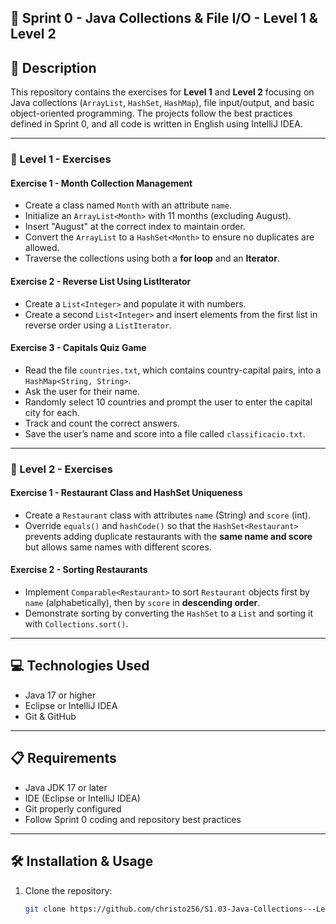 ## 📘 Sprint 0 - Java Collections & File I/O - Level 1 & Level 2

## 📄 Description

This repository contains the exercises for **Level 1** and **Level 2** focusing on Java collections (`ArrayList`, `HashSet`, `HashMap`), file input/output, and basic object-oriented programming. The projects follow the best practices defined in Sprint 0, and all code is written in English using IntelliJ IDEA.

---

### 🧩 Level 1 - Exercises

#### Exercise 1 - Month Collection Management

- Create a class named `Month` with an attribute `name`.  
- Initialize an `ArrayList<Month>` with 11 months (excluding August).  
- Insert "August" at the correct index to maintain order.  
- Convert the `ArrayList` to a `HashSet<Month>` to ensure no duplicates are allowed.  
- Traverse the collections using both a **for loop** and an **Iterator**.

#### Exercise 2 - Reverse List Using ListIterator

- Create a `List<Integer>` and populate it with numbers.  
- Create a second `List<Integer>` and insert elements from the first list in reverse order using a `ListIterator`.

#### Exercise 3 - Capitals Quiz Game

- Read the file `countries.txt`, which contains country-capital pairs, into a `HashMap<String, String>`.  
- Ask the user for their name.  
- Randomly select 10 countries and prompt the user to enter the capital city for each.  
- Track and count the correct answers.  
- Save the user’s name and score into a file called `classificacio.txt`.

---

### 🧩 Level 2 - Exercises

#### Exercise 1 - Restaurant Class and HashSet Uniqueness

- Create a `Restaurant` class with attributes `name` (String) and `score` (int).  
- Override `equals()` and `hashCode()` so that the `HashSet<Restaurant>` prevents adding duplicate restaurants with the **same name and score** but allows same names with different scores.

#### Exercise 2 - Sorting Restaurants

- Implement `Comparable<Restaurant>` to sort `Restaurant` objects first by `name` (alphabetically), then by `score` in **descending order**.  
- Demonstrate sorting by converting the `HashSet` to a `List` and sorting it with `Collections.sort()`.

---

## 💻 Technologies Used

- Java 17 or higher  
- Eclipse or IntelliJ IDEA  
- Git & GitHub  

---

## 📋 Requirements

- Java JDK 17 or later  
- IDE (Eclipse or IntelliJ IDEA)  
- Git properly configured  
- Follow Sprint 0 coding and repository best practices  

--- 

## 🛠️ Installation & Usage

1. Clone the repository:  
   ```bash
   git clone https://github.com/christo256/S1.03-Java-Collections---Level-1-2.git
